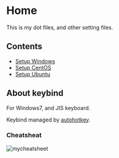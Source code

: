 # Home

This is my dot files, and other setting files.

## Contents
* [Setup Windows](/docs/setup/windows.md)
* [Setup CentOS](/docs/setup/centos.md)
* [Setup Ubuntu](/docs/setup/ubuntu.md)


## About keybind
For Windows7, and JIS keyboard.

Keybind managed by [autohotkey](https://github.com/syunkitada/autohotkey).

### Cheatsheat
![mycheatsheet](http://dl.dropboxusercontent.com/u/29431105/shed/cheatsheats/mycheatsheet.png)
